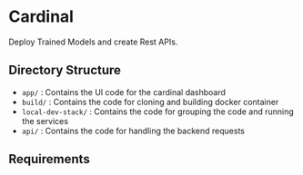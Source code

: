 # Cardinal

Deploy Trained Models and create Rest APIs.


## Directory Structure

- `app/` : Contains the UI code for the cardinal dashboard
- `build/` : Contains the code for cloning and building docker container
- `local-dev-stack/` : Contains the code for grouping the code and running the services
- `api/` : Contains the code for handling the backend requests

## Requirements 
